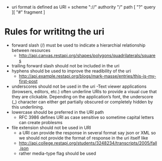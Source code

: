 * uri format is defined as
    URI = scheme "://" authority "/" path [ "?" query ][ "#" fragment ]

# Rules for writitng the uri
* forward slash (/) must be used to indicate a hierarchial relationship between resources
    - http://api.canvas.restapi.org/shapes/polygons/quadrilaterals/squares
* trailing forward slash should not be included in the uri
* hyphens should be used to improve the readibility of the uri
    - http://api.example.restapi.org/blogs/mark-masse/entries/this-is-my-first-post
* underscores should not be used in the uri
    -Text viewer applications (browsers, editors, etc.) often underline URIs to provide a visual cue that they are clickable. Depending on the application’s font, the underscore (_) character can either get partially obscured or completely hidden by this underlining.
* lowercase should be preferred in the URI path
    - RFC 3986 defines URI as case sensitive so sometime capital letters can create problesms
* file extension should not be used in URI
    - a URI can provide the response in several format say json or XML so we should not provide the format of response in the uri itself like 
    - http://api.college.restapi.org/students/3248234/transcripts/2005/fall.json
    - rather media-type flag should be used
